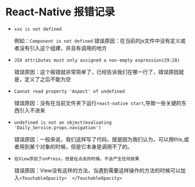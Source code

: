 # React-Native 报错记录

- ``xxx is not defined``
    
    例如：``Component is not defined``
    错误原因：在当前的js文件中没有定义或者没有引入这个组建，并且有调用的地方
    
- ``JSX attributes must only assigned a non-empty expression(29:28)``
    
    错误原因：这个报错就非常简单了，已经告诉我们在哪一行了，错误原因就是，定义了之后不能为空
    
- ``Cannot read property 'Aspect' of undefined``

    错误原因：没有在当前文件夹下运行``react-native start``,导致一些关键的东西引入不进来

- ``undefined is not an object(evaluating 'Daily_Service.props.navigation')``

    错误原因：一般来说，我们这样写了代码，就是因为我们认为，可以用this,或者用到某个对象的时候，但是它本身是调用不了的。






- ``在View添加了onPress，但是在点击的时候，不会产生任何效果``

    错误原因：View没有这样的方法，当遇到需要这样操作的方法的时候可以加入``<TouchableOpacity>  </TouchableOpacity>``


    
    
    
    
